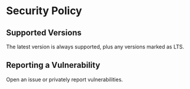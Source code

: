 # Security Policy

## Supported Versions

The latest version is always supported, plus any versions marked as LTS.

## Reporting a Vulnerability

Open an issue or privately report vulnerabilities.
